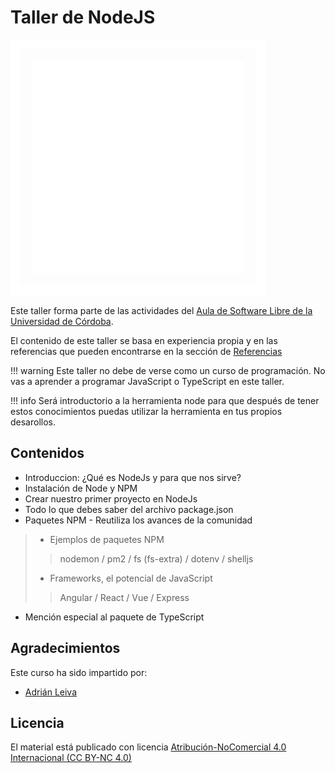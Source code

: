 # Taller de NodeJS

![Aula Software Libre de la UCO](images/logo-cuadrado-invertido.svg)

Este taller forma parte de las actividades del [Aula de Software Libre de la
Universidad de Córdoba](https://www.uco.es/aulasoftwarelibre).

El contenido de este taller se basa en experiencia propia y en las referencias que pueden encontrarse en la sección de [Referencias](https://aulasoftwarelibre.github.io/taller-nodeJs/referencias)

!!! warning
    Este taller no debe de verse como un curso de programación. No vas a aprender a programar JavaScript o TypeScript en este taller.

!!! info
    Será introductorio a la herramienta node para que después de tener estos conocimientos puedas utilizar la herramienta en tus propios desarollos.

## Contenidos

* Introduccion: ¿Qué es NodeJs y para que nos sirve?
* Instalación de Node y NPM
* Crear nuestro primer proyecto en NodeJs
* Todo lo que debes saber del archivo package.json
* Paquetes NPM - Reutiliza los avances de la comunidad

> * Ejemplos de paquetes NPM
>
> > nodemon / pm2 / fs (fs-extra) / dotenv / shelljs
>
> * Frameworks, el potencial de JavaScript
>
> > Angular / React / Vue / Express

* Mención especial al paquete de TypeScript

## Agradecimientos

Este curso ha sido impartido por:

* [Adrián Leiva](https://github.com/leivaa21)

## Licencia

El material está publicado con licencia [Atribución-NoComercial 4.0 Internacional (CC BY-NC 4.0)](https://creativecommons.org/licenses/by-nc/4.0/deed.es)
